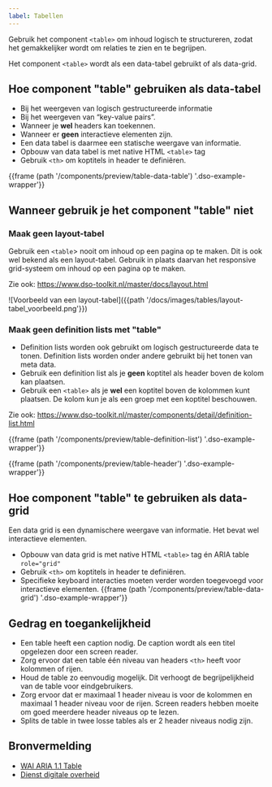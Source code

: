 ```yaml
---
label: Tabellen
---
```

Gebruik het component ```<table>``` om inhoud logisch te structureren, zodat het gemakkelijker wordt om relaties te zien en te begrijpen. 

Het component ```<table>``` wordt als een data-tabel gebruikt of als data-grid.

## Hoe component "table" gebruiken als data-tabel
- Bij het weergeven van logisch gestructureerde informatie
- Bij het weergeven van “key-value pairs”.
- Wanneer je **wel** headers kan toekennen.
- Wanneer er **geen** interactieve elementen zijn.
- Een data tabel is daarmee een statische weergave van informatie. 
- Opbouw van data tabel is met native HTML ```<table>``` tag
- Gebruik ```<th>``` om koptitels in header te definiëren.

{{frame (path '/components/preview/table-data-table') '.dso-example-wrapper'}}


## Wanneer gebruik je het component "table" niet

### Maak geen layout-tabel

Gebruik een ```<table```> nooit om inhoud op een pagina op te maken. Dit is ook wel bekend als een layout-tabel. Gebruik in plaats daarvan het responsive grid-systeem om inhoud op een pagina op te maken. 

Zie ook: https://www.dso-toolkit.nl/master/docs/layout.html

![Voorbeeld van een layout-tabel]({{path '/docs/images/tables/layout-tabel_voorbeeld.png'}})



### Maak geen definition lists met "table"
- Definition lists worden ook gebruikt om logisch gestructureerde data te tonen. Definition lists worden onder andere gebruikt bij het tonen van meta data.
- Gebruik een definition list als je **geen** koptitel als header boven de kolom kan plaatsen.
- Gebruik een  ```<table>``` als je **wel** een koptitel boven de kolommen kunt plaatsen. De kolom kun je als een groep met een koptitel beschouwen. 


Zie ook: https://www.dso-toolkit.nl/master/components/detail/definition-list.html

{{frame (path '/components/preview/table-definition-list') '.dso-example-wrapper'}}

{{frame (path '/components/preview/table-header') '.dso-example-wrapper'}}



## Hoe component "table" te gebruiken als data-grid
Een data grid is een dynamischere weergave van informatie.
Het bevat wel interactieve elementen.

- Opbouw van data grid is met native HTML ```<table>``` tag én ARIA table ```role="grid"```
- Gebruik ```<th>``` om koptitels in header te definiëren.
- Specifieke keyboard interacties moeten verder worden toegevoegd voor interactieve elementen.
{{frame (path '/components/preview/table-data-grid') '.dso-example-wrapper'}}


## Gedrag en toegankelijkheid

- Een table heeft een caption nodig. De caption wordt als een titel opgelezen door een screen reader.
- Zorg ervoor dat een table één niveau van headers ```<th>``` heeft voor kolommen of rijen.
- Houd de table zo eenvoudig mogelijk. Dit verhoogt de begrijpelijkheid van de table voor eindgebruikers. 
- Zorg ervoor dat er maximaal 1 header niveau is voor de kolommen en maximaal 1 header niveau voor de rijen. Screen readers hebben moeite om goed meerdere header niveaus op te lezen.
- Splits de table in twee losse tables als er 2 header niveaus nodig zijn.


## Bronvermelding
- [WAI ARIA 1.1 Table](https://w3c.github.io/aria-practices/#table)
- [Dienst digitale overheid](https://www.digitoegankelijk.nl)